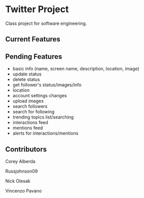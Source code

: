 Twitter Project
=============

Class project for software engineering.

Current Features
----------------

Pending Features
----------------
* basic info (name, screen name, description, location, image)
* update status
* delete status
* get follower's status/images/info
* location
* account settings changes
* upload images
* search followers
* search for following
* trending topics list/searching
* interactions feed
* mentions feed
* alerts for interactions/mentions

Contributors
------------

Corey Alberda <alberdac at mail.gvsu.edu>

Russjohnson09 <russjohnson09 at gmail.com>

Nick Olesak <olesakn at mail.gvsu.edu>

Vincenzo Pavano <pavanov at mail.gvsu.edu>



